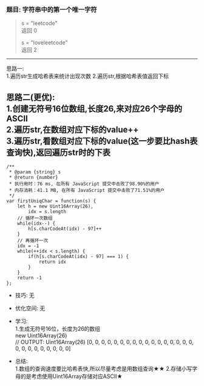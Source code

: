 
### 题目: 字符串中的第一个唯一字符

> s = "leetcode"  
> 返回 0  
>
> s = "loveleetcode"  
> 返回 2

---
思路一:  
1.遍历str生成哈希表来统计出现次数
2.遍历str,根据哈希表值返回下标

思路二(更优):  
1.创建无符号16位数组,长度26,来对应26个字母的ASCII  
2.遍历str,在数组对应下标的value++  
3.遍历str,看数组对应下标的value(这一步要比hash表查询快),返回遍历str时的下表  
---

```
/**
 * @param {string} s
 * @return {number}
 * 执行用时：76 ms, 在所有 JavaScript 提交中击败了98.90%的用户
 * 内存消耗：41.1 MB, 在所有 JavaScript 提交中击败了71.51%的用户
 */
var firstUniqChar = function(s) {
    let h = new Uint16Array(26),
        idx = s.length
    // 循环一次数组
    while(idx--) {
        h[s.charCodeAt(idx) - 97]++
    }
    // 再循环一次
    idx = -1
    while(++idx < s.length) {
        if(h[s.charCodeAt(idx) - 97] === 1) {
            return idx
        }
    }
    return -1
};
```

* 技巧: 无 

* 优化空间: 无

* 学习:  
1.生成无符号16位，长度为26的数组  
    new Uint16Array(26)  
    // OUTPUT: Uint16Array(26) [0, 0, 0, 0, 0, 0, 0, 0, 0, 0, 0, 0, 0, 0, 0, 0, 0, 0, 0, 0, 0, 0, 0, 0, 0, 0]

* 总结:  
1.数组的查询速度要比哈希表快,所以尽量考虑是用数组查询★★
2.存储小写字母的是考虑使用Uint16Array存储对应ASCII★